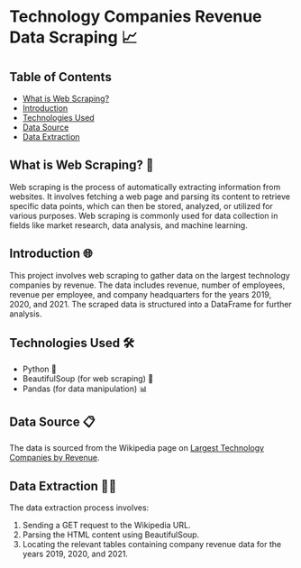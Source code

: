 # Technology Companies Revenue Data Scraping 📈

## Table of Contents
- [What is Web Scraping?](#what-is-web-scraping)
- [Introduction](#introduction)
- [Technologies Used](#technologies-used)
- [Data Source](#data-source)
- [Data Extraction](#data-extraction)

## What is Web Scraping? 🤖
Web scraping is the process of automatically extracting information from websites. It involves fetching a web page and parsing its content to retrieve specific data points, which can then be stored, analyzed, or utilized for various purposes. Web scraping is commonly used for data collection in fields like market research, data analysis, and machine learning.

## Introduction 🌐
This project involves web scraping to gather data on the largest technology companies by revenue. The data includes revenue, number of employees, revenue per employee, and company headquarters for the years 2019, 2020, and 2021. The scraped data is structured into a DataFrame for further analysis.

## Technologies Used 🛠️
- Python 🐍
- BeautifulSoup (for web scraping) 📜
- Pandas (for data manipulation) 📊

## Data Source 📋
The data is sourced from the Wikipedia page on [Largest Technology Companies by Revenue](https://en.wikipedia.org/wiki/List_of_largest_technology_companies_by_revenue#2021_list).

## Data Extraction 🕵️‍♂️
The data extraction process involves:
1. Sending a GET request to the Wikipedia URL.
2. Parsing the HTML content using BeautifulSoup.
3. Locating the relevant tables containing company revenue data for the years 2019, 2020, and 2021.

